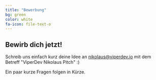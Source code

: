 ```yaml
---
title: "Bewerbung"
bg: green
color: white
fa-icon: file-text-o
---
```


## Bewirb dich jetzt!

Schreib uns einfach kurz deine Idee an nikolaus@viperdev.io mit dem Betreff "ViperDev Nikolaus Pitch" :)

Ein paar kurze Fragen folgen in Kürze.
